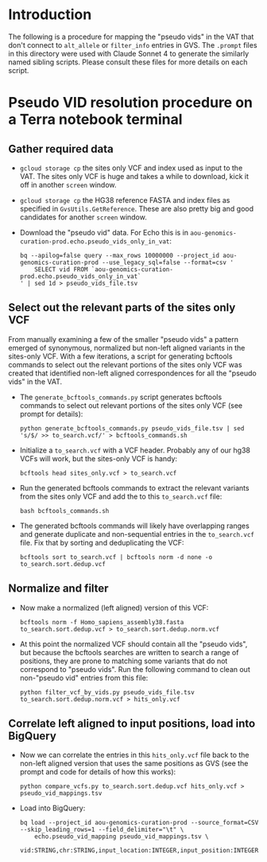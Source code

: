 # Introduction

The following is a procedure for mapping the "pseudo vids" in the VAT that don't connect to `alt_allele` or `filter_info` 
entries in GVS. The `.prompt` files in this directory were used with Claude Sonnet 4 to generate the similarly named
sibling scripts. Please consult these files for more details on each script.

# Pseudo VID resolution procedure on a Terra notebook terminal

## Gather required data
  - `gcloud storage cp` the sites only VCF and index used as input to the VAT. The sites only VCF is huge and takes a
    while to download, kick it off in another `screen` window.
 
  - `gcloud storage cp` the HG38 reference FASTA and index files as specified in `GvsUtils.GetReference`. These are also
    pretty big and good candidates for another `screen` window.
 
  - Download the "pseudo vid" data. For Echo this is in `aou-genomics-curation-prod.echo.pseudo_vids_only_in_vat`:

    ```shell
    bq --apilog=false query --max_rows 10000000 --project_id aou-genomics-curation-prod --use_legacy_sql=false --format=csv '
        SELECT vid FROM `aou-genomics-curation-prod.echo.pseudo_vids_only_in_vat`
    ' | sed 1d > pseudo_vids_file.tsv
    ```

## Select out the relevant parts of the sites only VCF

  From manually examining a few of the smaller "pseudo vids" a pattern emerged of synonymous, normalized but non-left
  aligned variants in the sites-only VCF. With a few iterations, a script for generating bcftools commands to select out
  the relevant portions of the sites only VCF was created that identified non-left aligned correspondences for all the
  "pseudo vids" in the VAT.

  - The `generate_bcftools_commands.py` script generates bcftools commands to select out relevant portions of the sites
    only VCF (see prompt for details):
 
    ```shell
    python generate_bcftools_commands.py pseudo_vids_file.tsv | sed 's/$/ >> to_search.vcf/' > bcftools_commands.sh
    ```

  - Initialize a `to_search.vcf` with a VCF header. Probably any of our hg38 VCFs will work, but the sites-only VCF is handy:
    ```shell
    bcftools head sites_only.vcf > to_search.vcf
    ```
    
  - Run the generated bcftools commands to extract the relevant variants from the sites only VCF and add the to this `to_search.vcf` file:
    ```shell
    bash bcftools_commands.sh
    ```

  - The generated bcftools commands will likely have overlapping ranges and generate duplicate and non-sequential entries
    in the `to_search.vcf` file. Fix that by sorting and deduplicating the VCF:
    ```shell
    bcftools sort to_search.vcf | bcftools norm -d none -o to_search.sort.dedup.vcf
    ```
    
## Normalize and filter

  - Now make a normalized (left aligned) version of this VCF:
    ```shell
    bcftools norm -f Homo_sapiens_assembly38.fasta to_search.sort.dedup.vcf > to_search.sort.dedup.norm.vcf
    ```

  - At this point the normalized VCF should contain all the "pseudo vids", but because the bcftools searches are written
    to search a range of positions, they are prone to matching some variants that do not correspond to "pseudo vids".
    Run the following command to clean out non-"pseudo vid" entries from this file:
    ```shell
    python filter_vcf_by_vids.py pseudo_vids_file.tsv to_search.sort.dedup.norm.vcf > hits_only.vcf
    ```
    
## Correlate left aligned to input positions, load into BigQuery
  - Now we can correlate the entries in this `hits_only.vcf` file back to the non-left aligned version that uses the same
    positions as GVS (see the prompt and code for details of how this works):
    ```shell
    python compare_vcfs.py to_search.sort.dedup.vcf hits_only.vcf > pseudo_vid_mappings.tsv
    ```
  - Load into BigQuery:
    ```shell
    bq load --project_id aou-genomics-curation-prod --source_format=CSV --skip_leading_rows=1 --field_delimiter="\t" \
        echo.pseudo_vid_mapping pseudo_vid_mappings.tsv \
        vid:STRING,chr:STRING,input_location:INTEGER,input_position:INTEGER,input_ref:STRING,input_alt:STRING,left_aligned_location:INTEGER,left_aligned_position:INTEGER,left_aligned_ref:STRING,left_aligned_alt:STRING,info_field:STRING
    ```